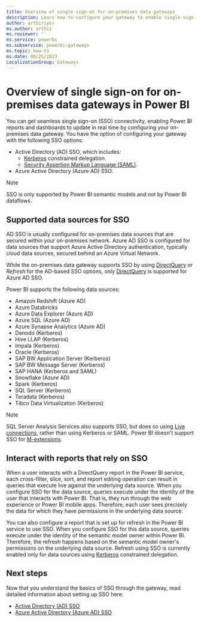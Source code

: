 ```yaml
---
title: Overview of single sign-on for on-premises data gateways
description: Learn how to configure your gateway to enable single sign-on from Power BI to on-premises data sources.
author: arthiriyer
ms.author: arthii
ms.reviewer: ''
ms.service: powerbi
ms.subservice: powerbi-gateways
ms.topic: how-to
ms.date: 08/25/2023
LocalizationGroup: Gateways
---
```


# Overview of single sign-on for on-premises data gateways in Power BI

You can get seamless single sign-on (SSO) connectivity, enabling Power BI reports and dashboards to update in real time by configuring your on-premises data gateway. You have the option of configuring your gateway with the following SSO options:

* Active Directory (AD) SSO, which includes:
  * [Kerberos](service-gateway-sso-kerberos.md) constrained delegation.
  * [Security Assertion Markup Language (SAML)](service-gateway-sso-saml.md).
* Azure Active Directory (Azure AD) SSO.

> [!NOTE]
> SSO is only supported by Power BI semantic models and not by Power BI dataflows.

## Supported data sources for SSO

AD SSO is usually configured for on-premises data sources that are secured within your on-premises network. Azure AD SSO is configured for data sources that support Azure Active Directory authentication, typically cloud data sources, secured behind an Azure Virtual Network.

While the on-premises data gateway supports SSO by using [DirectQuery](desktop-directquery-about.md) or *Refresh* for the AD-based SSO options, only [DirectQuery](desktop-directquery-about.md) is supported for Azure AD SSO.

Power BI supports the following data sources:


* Amazon Redshift (Azure AD)
* Azure Databricks
* Azure Data Explorer (Azure AD)
* Azure SQL (Azure AD)
* Azure Synapse Analytics (Azure AD)
* Denodo (Kerberos)
* Hive LLAP (Kerberos)
* Impala (Kerberos)
* Oracle (Kerberos)
* SAP BW Application Server (Kerberos)
* SAP BW Message Server (Kerberos)
* SAP HANA (Kerberos and SAML)
* Snowflake (Azure AD)
* Spark (Kerberos)
* SQL Server (Kerberos)
* Teradata (Kerberos)
* Tibco Data Virtualization (Kerberos)


> [!NOTE]
> SQL Server Analysis Services also supports SSO, but does so using [Live connections](service-gateway-enterprise-manage-ssas.md#authentication-to-a-live-analysis-services-data-source), rather than using Kerberos or SAML. Power BI doesn't support SSO for [M-extensions](/power-query/samples/trippin/9-testconnection/readme).

## Interact with reports that rely on SSO

When a user interacts with a DirectQuery report in the Power BI service, each cross-filter, slice, sort, and report editing operation can result in queries that execute live against the underlying data source. When you configure SSO for the data source, queries execute under the identity of the user that interacts with Power BI. That is, they run through the web experience or Power BI mobile apps. Therefore, each user sees precisely the data for which they have permissions in the underlying data source.

You can also configure a report that is set up for refresh in the Power BI service to use SSO. When you configure SSO for this data source, queries execute under the identity of the semantic model owner within Power BI. Therefore, the refresh happens based on the semantic model owner's permissions on the underlying data source. Refresh using SSO is currently enabled only for data sources using [Kerberos](service-gateway-sso-kerberos.md) constrained delegation.

## Next steps

Now that you understand the basics of SSO through the gateway, read detailed information about setting up SSO here:

* [Active Directory (AD) SSO](service-gateway-active-directory-sso.md)
* [Azure Active Directory (Azure AD) SSO](service-gateway-azure-active-directory-sso.md)
